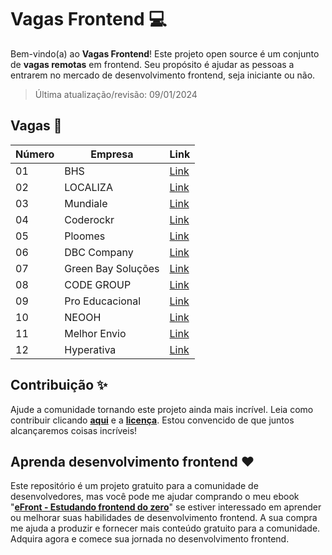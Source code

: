 # Vagas Frontend 💻

Bem-vindo(a) ao **Vagas Frontend**! Este projeto open source é um conjunto de **vagas remotas** em frontend. Seu propósito é ajudar as pessoas a entrarem no mercado de desenvolvimento frontend, seja iniciante ou não.

> Última atualização/revisão: 09/01/2024

## Vagas 🎉

| Número | Empresa            | Link                          |
| ------ | ------------------ | ----------------------------- |
| 01     | BHS                | [Link](https://shre.ink/rC22) |
| 02     | LOCALIZA           | [Link](https://shre.ink/rC2c) |
| 03     | Mundiale           | [Link](https://shre.ink/rC2l) |
| 04     | Coderockr          | [Link](https://shre.ink/rC2n) |
| 05     | Ploomes            | [Link](https://shre.ink/rC2m) |
| 06     | DBC Company        | [Link](https://shre.ink/rCQY) |
| 07     | Green Bay Soluções | [Link](https://shre.ink/rCQV) |
| 08     | CODE GROUP         | [Link](https://shre.ink/rCQR) |
| 09     | Pro Educacional    | [Link](https://shre.ink/rCFo) |
| 10     | NEOOH              | [Link](https://shre.ink/rCYl) |
| 11     | Melhor Envio       | [Link](https://shre.ink/rCY9) |
| 12     | Hyperativa         | [Link](https://shre.ink/rCP4) |

## Contribuição ✨

Ajude a comunidade tornando este projeto ainda mais incrível. Leia como contribuir clicando **[aqui](https://github.com/iuricode/vagas-frontend/blob/main/CONTRIBUTING.md)** e a **[licença](https://github.com/iuricode/vagas-frontend/blob/main/LICENSE.md)**. Estou convencido de que juntos alcançaremos coisas incríveis!

## Aprenda desenvolvimento frontend ❤️

Este repositório é um projeto gratuito para a comunidade de desenvolvedores, mas você pode me ajudar comprando o meu ebook "**[eFront - Estudando frontend do zero](https://iuricode.com/efront)**" se estiver interessado em aprender ou melhorar suas habilidades de desenvolvimento frontend. A sua compra me ajuda a produzir e fornecer mais conteúdo gratuito para a comunidade. Adquira agora e comece sua jornada no desenvolvimento frontend.
